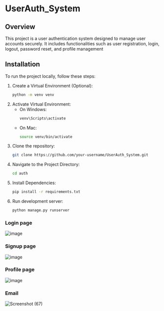 # UserAuth_System

## Overview
This project is a user authentication system designed to manage user accounts securely. It includes functionalities such as user registration, login, logout, password reset, and profile management

## Installation
To run the project locally, follow these steps:

1. Create a Virtual Environment (Optional):
   ```bash
   python -m venv venv
   
2. Activate Virtual Environment:
   - On Windows:
     ```bash
     venv\Scripts\activate

   - On Mac:
     ```bash
     source venv/bin/activate

3. Clone the repository:
   ```bash
   git clone https://github.com/your-username/UserAuth_System.git

4. Navigate to the Project Directory:
   ```bash
   cd auth

5. Install Dependencies:
   ```bash
   pip install -r requirements.txt

6. Run development server:
   ```bash
   python manage.py runserver

### Login page

![image](https://github.com/rohitsrma/UserAuth_System/assets/111359305/de2014b3-1875-4e51-8f43-ef743b2dec0e)

### Signup page

![image](https://github.com/rohitsrma/UserAuth_System/assets/111359305/84eb232f-1734-4b50-a327-eb9ebe7a10f7)


### Profile page

![image](https://github.com/rohitsrma/UserAuth_System/assets/111359305/972ce825-71ed-487f-a563-ec6f16176b46)

### Email

![Screenshot (67)](https://github.com/rohitsrma/UserAuth_System/assets/111359305/377c1b37-f62d-454d-a657-f6933c70c54b)


